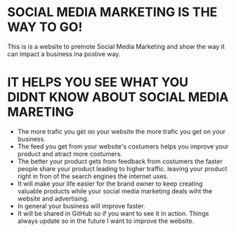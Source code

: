 #  SOCIAL MEDIA MARKETING IS THE WAY TO GO!
This is is a website to premote Social Media Marketing and show the way it can impact a business ina postive way.

#  IT HELPS YOU SEE WHAT YOU DIDNT KNOW ABOUT SOCIAL MEDIA MARETING
 - The more trafic you get on your website the more trafic you get on your business.
 - The feed you get from your website's costumers helps you improve your product and atract more costumers.
 - The better your product gets from feedback from costumers the faster people share your product leading to higher traffic. leaving your product right in fron of the search engines the internet uses.
 - It will make your life easier for the brand owner to keep creating valuable products while your social media marketing deals wiht the website and advertising.
 - In general your business will improve faster.
 - It will be shared in GitHub so if you want to see it in action. Things always update so in the future I want to improve the website.

 





